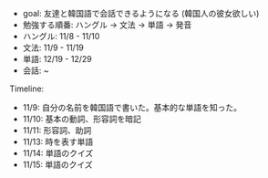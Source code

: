 - goal: 友達と韓国語で会話できるようになる (韓国人の彼女欲しい)
- 勉強する順番: ハングル -> 文法 -> 単語 -> 発音
- ハングル: 11/8 - 11/10
- 文法:  11/9 - 11/19
- 単語: 12/19 - 12/29
- 会話: ~

Timeline:
- 11/9:    自分の名前を韓国語で書いた。基本的な単語を知った。
- 11/10:   基本の動詞、形容詞を暗記
- 11/11:    形容詞、助詞
- 11/13:   時を表す単語
- 11/14:   単語のクイズ
- 11/15:   単語のクイズ

